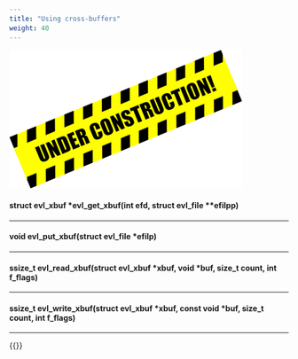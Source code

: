 ```yaml
---
title: "Using cross-buffers"
weight: 40
---
```


![Alt text](/images/wip.png "To be continued")

#### struct evl_xbuf *evl_get_xbuf(int efd, struct evl_file **efilpp)

---

#### void evl_put_xbuf(struct evl_file *efilp)

---

#### ssize_t evl_read_xbuf(struct evl_xbuf *xbuf, void *buf, size_t count, int f_flags)

---

#### ssize_t evl_write_xbuf(struct evl_xbuf *xbuf, const void *buf, size_t count, int f_flags)

---

{{<lastmodified>}}
